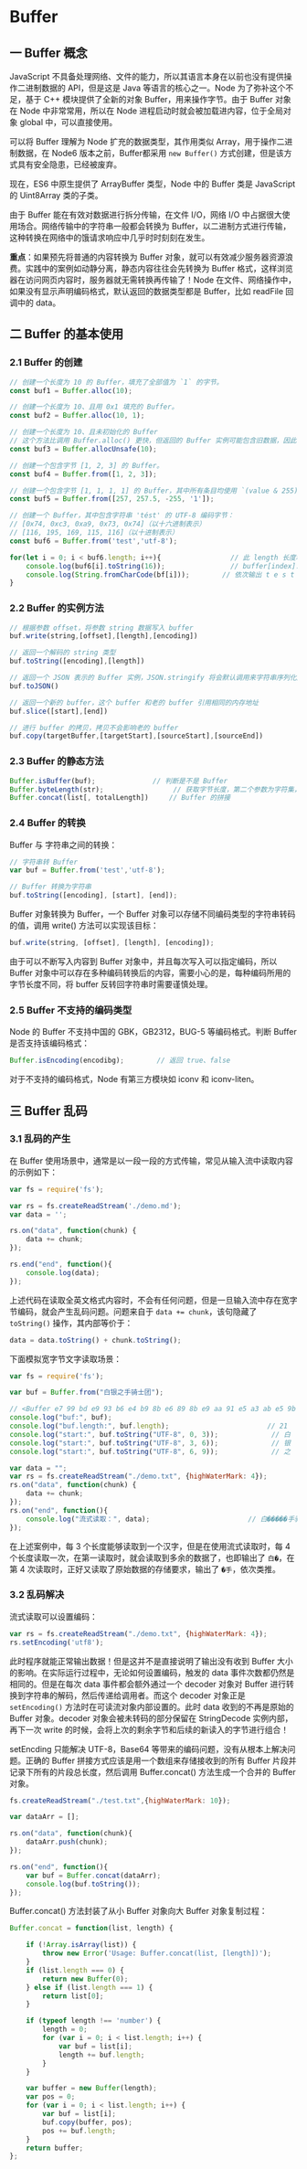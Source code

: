 # Buffer

## 一 Buffer 概念

JavaScript 不具备处理网络、文件的能力，所以其语言本身在以前也没有提供操作二进制数据的 API，但是这是 Java 等语言的核心之一。Node 为了弥补这个不足，基于 C++ 模块提供了全新的对象 Buffer，用来操作字节。由于 Buffer 对象在 Node 中非常常用，所以在 Node 进程启动时就会被加载进内容，位于全局对象 global 中，可以直接使用。

可以将 Buffer 理解为 Node 扩充的数据类型，其作用类似 Array，用于操作二进制数据，在 Node6 版本之前，Buffer都采用 `new Buffer()` 方式创建，但是该方式具有安全隐患，已经被废弃。

现在，ES6 中原生提供了 ArrayBuffer 类型，Node 中的 Buffer 类是 JavaScript 的 Uint8Array 类的子类。

由于 Buffer 能在有效对数据进行拆分传输，在文件 I/O，网络 I/O 中占据很大使用场合。网络传输中的字符串一般都会转换为 Buffer，以二进制方式进行传输，这种转换在网络中的饿请求响应中几乎时时刻刻在发生。

**重点**：如果预先将普通的内容转换为 Buffer 对象，就可以有效减少服务器资源浪费。实践中的案例如动静分离，静态内容往往会先转换为 Buffer 格式，这样浏览器在访问网页内容时，服务器就无需转换再传输了！Node 在文件、网络操作中，如果没有显示声明编码格式，默认返回的数据类型都是 Buffer，比如 readFile 回调中的 data。

## 二 Buffer 的基本使用

### 2.1 Buffer 的创建

```js
// 创建一个长度为 10 的 Buffer，填充了全部值为 `1` 的字节。
const buf1 = Buffer.alloc(10);

// 创建一个长度为 10、且用 0x1 填充的 Buffer。
const buf2 = Buffer.alloc(10, 1);

// 创建一个长度为 10、且未初始化的 Buffer
// 这个方法比调用 Buffer.alloc() 更快，但返回的 Buffer 实例可能包含旧数据，因此需要使用 fill()、write() 或其他能填充 Buffer 的内容的函数进行重写。
const buf3 = Buffer.allocUnsafe(10);

// 创建一个包含字节 [1, 2, 3] 的 Buffer。
const buf4 = Buffer.from([1, 2, 3]);

// 创建一个包含字节 [1, 1, 1, 1] 的 Buffer，其中所有条目均使用 `(value & 255)` 进行截断以符合 0-255 的范围。
const buf5 = Buffer.from([257, 257.5, -255, '1']);

// 创建一个 Buffer，其中包含字符串 'tést' 的 UTF-8 编码字节：
// [0x74, 0xc3, 0xa9, 0x73, 0x74]（以十六进制表示）
// [116, 195, 169, 115, 116]（以十进制表示）
const buf6 = Buffer.from('test','utf-8');

for(let i = 0; i < buf6.length; i++){                 // 此 length 长度和字符串的长度有区别，指 buffer 的 bytes 大小
    console.log(buf6[i].toString(16));                // buffer[index]: 获取或设置在指定 index 索引未知的 8 位字节内容
    console.log(String.fromCharCode(bf[i]));        // 依次输出 t e s t
}
```

### 2.2 Buffer 的实例方法

```js
// 根据参数 offset，将参数 string 数据写入 buffer
buf.write(string,[offset],[length],[encoding])

// 返回一个解码的 string 类型
buf.toString([encoding],[length])

// 返回一个 JSON 表示的 Buffer 实例，JSON.stringify 将会默认调用来字符串序列化这个 Buffer 实例
buf.toJSON()

// 返回一个新的 buffer，这个 buffer 和老的 buffer 引用相同的内存地址
buf.slice([start],[end])

// 进行 buffer 的拷贝，拷贝不会影响老的 buffer
buf.copy(targetBuffer,[targetStart],[sourceStart],[sourceEnd])
```

### 2.3 Buffer 的静态方法

```js
Buffer.isBuffer(buf);              // 判断是不是 Buffer
Buffer.byteLength(str);                 // 获取字节长度，第二个参数为字符集，默认 utf8
Buffer.concat(list[, totalLength])     // Buffer 的拼接
```

### 2.4 Buffer 的转换

Buffer 与 字符串之间的转换：

```js
// 字符串转 Buffer
var buf = Buffer.from('test','utf-8');

// Buffer 转换为字符串
buf.toString([encoding], [start], [end]);
```

Buffer 对象转换为 Buffer，一个 Buffer 对象可以存储不同编码类型的字符串转码的值，调用 write() 方法可以实现该目标：

```js
buf.write(string, [offset], [length], [encoding]);
```

由于可以不断写入内容到 Buffer 对象中，并且每次写入可以指定编码，所以 Buffer 对象中可以存在多种编码转换后的内容，需要小心的是，每种编码所用的字节长度不同，将 buffer 反转回字符串时需要谨慎处理。

### 2.5 Buffer 不支持的编码类型

Node 的 Buffer 不支持中国的 GBK，GB2312，BUG-5 等编码格式。判断 Buffer 是否支持该编码格式：

```js
Buffer.isEncoding(encodibg);        // 返回 true、false
```

对于不支持的编码格式，Node 有第三方模块如 iconv 和 iconv-liten。

## 三 Buffer 乱码

### 3.1 乱码的产生

在 Buffer 使用场景中，通常是以一段一段的方式传输，常见从输入流中读取内容的示例如下：

```js
var fs = require('fs');

var rs = fs.createReadStream('./demo.md');
var data = '';

rs.on("data", function(chunk) {
    data += chunk;
});

rs.end("end", function(){
    console.log(data);
});
```

上述代码在读取全英文格式内容时，不会有任何问题，但是一旦输入流中存在宽字节编码，就会产生乱码问题。问题来自于 `data += chunk`，该句隐藏了 `toString()` 操作，其内部等价于：

```js
data = data.toString() + chunk.toString();
```

下面模拟宽字节文字读取场景：

```js
var fs = require('fs');

var buf = Buffer.from("白银之手骑士团");

// <Buffer e7 99 bd e9 93 b6 e4 b9 8b e6 89 8b e9 aa 91 e5 a3 ab e5 9b a2 ef bc 81>
console.log("buf:", buf);
console.log("buf.length:", buf.length);                        // 21
console.log("start:", buf.toString("UTF-8", 0, 3));             // 白  e7 99 bd
console.log("start:", buf.toString("UTF-8", 3, 6));             // 银  e9 93 b6
console.log("start:", buf.toString("UTF-8", 6, 9));             // 之  e4 b9 8b，e6 89 8b，e9 aa 91，e5 a3 ab，e5 9b a2，ef bc 81

var data = "";
var rs = fs.createReadStream("./demo.txt", {highWaterMark: 4});
rs.on("data", function(chunk) {
    data += chunk;
});
rs.on("end", function(){
    console.log("流式读取：", data);                        // 白�����手骑�����
});
```

在上述案例中，每 3 个长度能够读取到一个汉字，但是在使用流式读取时，每 4 个长度读取一次，在第一读取时，就会读取到多余的数据了，也即输出了  `白�`，在第 4 次读取时，正好又读取了原始数据的存储要求，输出了 `�手`，依次类推。

### 3.2 乱码解决

流式读取可以设置编码：

```js
var rs = fs.createReadStream("./demo.txt", {highWaterMark: 4});
rs.setEncoding('utf8');
```

此时程序就能正常输出数据！但是这并不是直接说明了输出没有收到 Buffer 大小的影响。在实际运行过程中，无论如何设置编码，触发的 data 事件次数都仍然是相同的。但是在每次 data 事件都会额外通过一个 decoder 对象对 Buffer 进行转换到字符串的解码，然后传递给调用者。而这个 decoder 对象正是 `setEncoding()` 方法时在可读流对象内部设置的。此时 data 收到的不再是原始的 Buffer 对象。decoder 对象会被未转码的部分保留在 StringDecode 实例内部，再下一次 write 的时候，会将上次的剩余字节和后续的新读入的字节进行组合！

setEncding 只能解决 UTF-8，Base64 等带来的编码问题，没有从根本上解决问题。正确的 Buffer 拼接方式应该是用一个数组来存储接收到的所有 Buffer 片段并记录下所有的片段总长度，然后调用 Buffer.concat() 方法生成一个合并的 Buffer 对象。

```js
fs.createReadStream("./test.txt",{highWaterMark: 10});

var dataArr = [];

rs.on("data", function(chunk){
    dataArr.push(chunk);
});

rs.on("end", function(){
    var buf = Buffer.concat(dataArr);
    console.log(buf.toString());
});
```

Buffer.concat() 方法封装了从小 Buffer 对象向大 Buffer 对象复制过程：

```js
Buffer.concat = function(list, length) {

    if (!Array.isArray(list)) {
        throw new Error('Usage: Buffer.concat(list, [length])');
    }
    if (list.length === 0) {
        return new Buffer(0);
    } else if (list.length === 1) {
        return list[0];
    }

    if (typeof length !== 'number') {
        length = 0;
        for (var i = 0; i < list.length; i++) {
            var buf = list[i];
            length += buf.length;
        }
    }

    var buffer = new Buffer(length);
    var pos = 0;
    for (var i = 0; i < list.length; i++) {
        var buf = list[i];
        buf.copy(buffer, pos);
        pos += buf.length;
    }
    return buffer;
};
```
